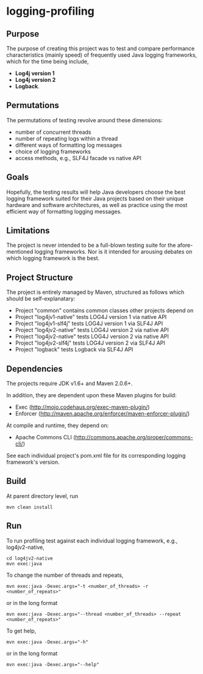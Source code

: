 logging-profiling
=================

Purpose
-------

The purpose of creating this project was to test and compare performance
characteristics (mainly speed) of frequently used Java logging frameworks,
which for the time being include,
- **Log4j version 1**
- **Log4j version 2**
- **Logback**.

Permutations
------------

The permutations of testing revolve around these dimensions:
- number of concurrent threads
- number of repeating logs within a thread
- different ways of formatting log messages
- choice of logging frameworks
- access methods, e.g., SLF4J facade vs native API

Goals
-----

Hopefully, the testing results will help Java developers choose the best
logging framework suited for their Java projects based on their unique hardware
and software architectures, as well as practice using the most efficient
way of formatting logging messages.

Limitations
-----------

The project is never intended to be a full-blown testing suite for the
afore-mentioned logging frameworks. Nor is it intended for arousing debates
on which logging framework is the best.

Project Structure
-----------------

The project is entirely managed by Maven, structured as follows which should
be self-explanatary:
- Project "common" contains common classes other projects depend on
- Project "log4jv1-native" tests LOG4J version 1 via native API
- Project "log4jv1-slf4j" tests LOG4J version 1 via SLF4J API
- Project "log4jv2-native" tests LOG4J version 2 via native API
- Project "log4jv2-native" tests LOG4J version 2 via native API
- Project "log4jv2-slf4j" tests LOG4J version 2 via SLF4J API
- Project "logback" tests Logback via SLF4J API

Dependencies
------------

The projects require JDK v1.6+ and Maven 2.0.6+.

In addition, they are dependent upon these Maven plugins for build:
- Exec (http://mojo.codehaus.org/exec-maven-plugin/)
- Enforcer (http://maven.apache.org/enforcer/maven-enforcer-plugin/)

At compile and runtime, they depend on:
- Apache Commons CLI (http://commons.apache.org/proper/commons-cli/)

See each individual project's pom.xml file for its corresponding logging
framework's version.

Build
-----

At parent directory level, run

    mvn clean install


Run
---

To run profiling test against each individual logging framework, e.g., log4jv2-native,

    cd log4jv2-native
    mvn exec:java

To change the number of threads and repeats,

    mvn exec:java -Dexec.args="-t <number_of_threads> -r <number_of_repeats>"

or in the long format

    mvn exec:java -Dexec.args="--thread <number_of_threads> --repeat <number_of_repeats>"

To get help,

    mvn exec:java -Dexec.args="-h"

or in the long format

    mvn exec:java -Dexec.args="--help"

